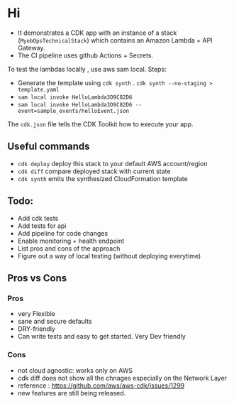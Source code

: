 # Hi

- It demonstrates a CDK app with an instance of a stack (`MyobOpsTechnicalStack`)
which contains an Amazon Lambda + API Gateway. 
- The CI pipeline uses github Actions + Secrets.

To test the lambdas locally , use aws sam local.
Steps:

- Generate the template using `cdk synth` . `cdk synth --no-staging > template.yaml`
- `sam local invoke HelloLambda3D9C82D6`
- `sam local invoke HelloLambda3D9C82D6 --event=sample_events/helloEvent.json`

The `cdk.json` file tells the CDK Toolkit how to execute your app.

## Useful commands

 * `cdk deploy`      deploy this stack to your default AWS account/region
 * `cdk diff`        compare deployed stack with current state
 * `cdk synth`       emits the synthesized CloudFormation template

## Todo:

* Add cdk tests
* Add tests for api
* Add pipeline for code changes
* Enable monitoring + health endpoint
* List pros and cons of the approach
* Figure out a way of local testing (without deploying everytime)

## Pros vs Cons

### Pros
* very Flexible
* sane and secure defaults
* DRY-friendly
* Can write tests and easy to get started. Very Dev friendly 

### Cons
* not cloud agnostic: works only on AWS
* cdk diff does not show all the chnages especially on the Network Layer
* reference : https://github.com/aws/aws-cdk/issues/1299
* new features are still being released.